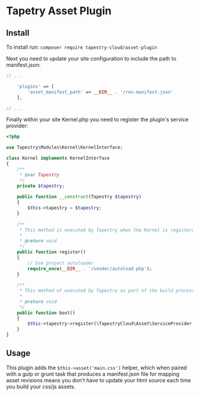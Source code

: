 # Tapetry Asset Plugin

## Install

To install run: `composer require tapestry-cloud/asset-plugin`
 
Next you need to update your site configuration to include the path to manifest.json: 

```php
// ...

    'plugins' => [
        'asset_manifest_path' => __DIR__ . '/rev-manifest.json'
    ],

// ...
```

Finally within your site Kernel.php you need to register the plugin's service provider:

```php
<?php

use Tapestry\Modules\Kernel\KernelInterface;

class Kernel implements KernelInterface
{
    /**
     * @var Tapestry
     */
    private $tapestry;
    
    public function __construct(Tapestry $tapestry)
    {
        $this->tapestry = $tapestry;
    }
    
    /**
     * This method is executed by Tapestry when the Kernel is registered.
     *
     * @return void
     */
    public function register()
    {
        // Use project autoloader
        require_once(__DIR__ . '/vendor/autoload.php');
    }
    
    /**
     * This method of executed by Tapestry as part of the build process.
     *
     * @return void
     */
    public function boot()
    {
        $this->tapestry->register(\TapestryCloud\Asset\ServiceProvider::class);
    }
}
```

## Usage

This plugin adds the `$this->asset('main.css')` helper, which when paired with a gulp or grunt task that produces a manifest.json file for mapping asset revisions means you don't have to update your html source each time you build your css/js assets.